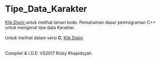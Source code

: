 # Tipe_Data_Karakter <br>
<a href="https://github.com/RizkyKhapidsyah/Tipe_Data_Karakter-CPP/blob/master/TipeDataKarakter/Source.cpp"> Klik Disini </a> untuk melihat laman kode. Pemahaman dasar pemrograman C++ untuk mengenal tipe data Karakter.</br>
<br>
Untuk melihat dalam versi <b>C</b>, <a href=""> Klik Disini </a>
</br><br><br>
Compiler & I.D.E: VS2017 
Rizky Khapidsyah.
</br>
